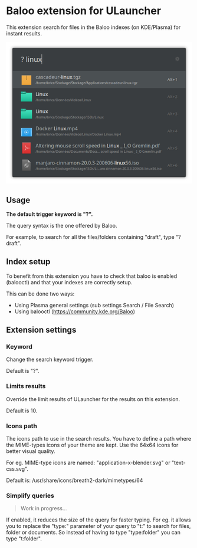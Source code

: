 # Baloo extension for ULauncher

This extension search for files in the Baloo indexes (on KDE/Plasma) for instant results.

![alt text](https://github.com/briceio/ulauncher-baloo/blob/master/overview.png?raw=true)

## Usage

**The default trigger keyword is "?".**

The query syntax is the one offered by Baloo.

For example, to search for all the files/folders containing "draft", type "? draft".

## Index setup

To benefit from this extension you have to check that baloo is enabled (balooctl) and that your indexes are correctly setup.

This can be done two ways:
- Using Plasma general settings (sub settings Search / File Search)
- Using balooctl (https://community.kde.org/Baloo)

## Extension settings

### Keyword

Change the search keyword trigger. 

Default is "?".

### Limits results

Override the limit results of ULauncher for the results on this extension. 

Default is 10.

### Icons path

The icons path to use in the search results. You have to define a path where the MIME-types icons of your theme are kept. Use the 64x64 icons for better visual quality.

For eg. MIME-type icons are named: "application-x-blender.svg" or "text-css.svg". 

Default is: /usr/share/icons/breath2-dark/mimetypes/64

### Simplify queries

> Work in progress...

If enabled, it reduces the size of the query for faster typing. For eg. it allows you to replace the "type:" parameter of your query to "t:" to search for files, folder or documents. So instead of having to type "type:folder" you can type "t:folder".